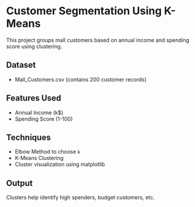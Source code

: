 # Customer Segmentation Using K-Means

This project groups mall customers based on annual income and spending score using clustering.

## Dataset
- Mall_Customers.csv (contains 200 customer records)

## Features Used
- Annual Income (k$)
- Spending Score (1-100)

## Techniques
- Elbow Method to choose `k`
- K-Means Clustering
- Cluster visualization using matplotlib

## Output
Clusters help identify high spenders, budget customers, etc.
